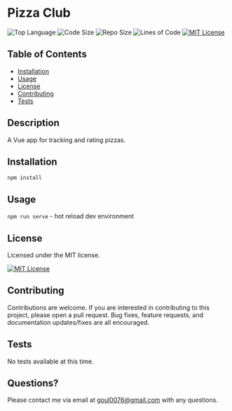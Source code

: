 # Pizza Club
![Top Language](https://img.shields.io/github/languages/top/nobleburgundy/pizza-club?color=blue)
![Code Size](https://img.shields.io/github/languages/code-size/nobleburgundy/pizza-club?color=blue)
![Repo Size](https://img.shields.io/github/repo-size/nobleburgundy/pizza-club?color=blue)
![Lines of Code](https://img.shields.io/tokei/lines/github/nobleburgundy/pizza-club?color=blue)
 [![MIT License](https://img.shields.io/apm/l/atomic-design-ui.svg?color=red)](https://github.com/nobleburgundy/pizza-club/blob/master/LICENSE)


## Table of Contents

- [Installation](#installation)
- [Usage](#usage)
- [License](#license)
- [Contributing](#contributing)
- [Tests](#tests)

## Description 

A Vue app for tracking and rating pizzas.

## Installation

`npm install`


## Usage 

`npm run serve` - hot reload dev environment


## License

Licensed under the MIT license.

[![MIT License](https://img.shields.io/apm/l/atomic-design-ui.svg?color=red)](https://github.com/nobleburgundy/pizza-club/blob/master/LICENSE)

## Contributing

Contributions are welcome. If you are interested in contributing to this project, please open a pull request. Bug fixes, feature requests, and documentation updates/fixes are all encouraged.

## Tests

No tests available at this time.


## Questions? 

Please contact me via email at goul0076@gmail.com with any questions.
